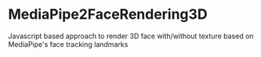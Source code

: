 # MediaPipe2FaceRendering3D
Javascript based approach to render 3D face with/without texture based on MediaPipe's face tracking landmarks
